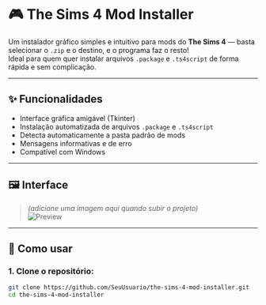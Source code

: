 # 🎮 The Sims 4 Mod Installer

Um instalador gráfico simples e intuitivo para mods do **The Sims 4** — basta selecionar o `.zip` e o destino, e o programa faz o resto!  
Ideal para quem quer instalar arquivos `.package` e `.ts4script` de forma rápida e sem complicação.

---

## ✨ Funcionalidades

- Interface gráfica amigável (Tkinter)
- Instalação automatizada de arquivos `.package` e `.ts4script`
- Detecta automaticamente a pasta padrão de mods
- Mensagens informativas e de erro
- Compatível com Windows

---

## 🖼️ Interface

> *(adicione uma imagem aqui quando subir o projeto)*  
> ![Preview](https://i.imgur.com/vPNgT2o.png)

---

## 🚀 Como usar

### 1. Clone o repositório:

```bash
git clone https://github.com/SeuUsuario/the-sims-4-mod-installer.git
cd the-sims-4-mod-installer

